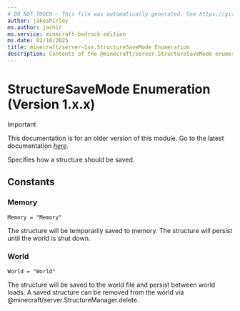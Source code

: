 ```yaml
---
# DO NOT TOUCH — This file was automatically generated. See https://github.com/mojang/minecraftapidocsgenerator to modify descriptions, examples, etc.
author: jakeshirley
ms.author: jashir
ms.service: minecraft-bedrock-edition
ms.date: 02/10/2025
title: minecraft/server-1xx.StructureSaveMode Enumeration
description: Contents of the @minecraft/server.StructureSaveMode enumeration (Version 1.x.x).
---
```

# StructureSaveMode Enumeration (Version 1.x.x)

> [!IMPORTANT]
> This documentation is for an older version of this module. Go to the latest documentation [*here*](../../../scriptapi/minecraft/server/StructureSaveMode.md).

Specifies how a structure should be saved.

## Constants
### **Memory**
`Memory = "Memory"`

The structure will be temporarily saved to memory. The structure will persist until the world is shut down.
### **World**
`World = "World"`

The structure will be saved to the world file and persist between world loads. A saved structure can be removed from the world via @minecraft/server.StructureManager.delete.
